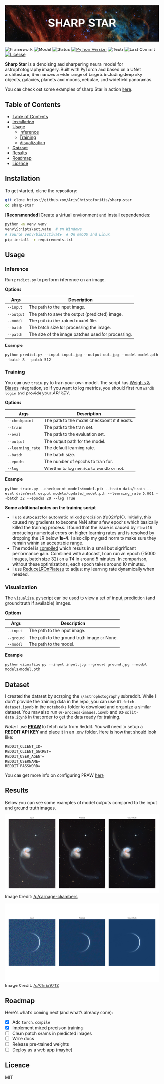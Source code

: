 ![](images/cover.png)

![Framework](https://img.shields.io/badge/framework-PyTorch-red)
![Model](https://img.shields.io/badge/model-UNet-blue)
![Status](https://img.shields.io/badge/status-training-informational)
[![Python Version](https://img.shields.io/badge/Python-%3E=3.10-blue.svg)](https://www.python.org/downloads/)
![Tests](https://github.com/ArisChristoforidis/sharp-star/actions/workflows/tests.yaml/badge.svg?style=social)
![Last Commit](https://img.shields.io/github/last-commit/ArisChristoforidis/sharp-star)
[![License](https://img.shields.io/badge/License-MIT-blue.svg)](LICENSE)

__Sharp Star__ is a denoising and sharpening neural model for astrophotography imagery. Built with PyTorch and based on a UNet architecture, it enhances a wide range of targets including deep sky objects, galaxies, planets and moons, nebulae, and widefield panoramas.

You can check out some examples of sharp Star in action [here](#results).

## Table of Contents

- [Table of Contents](#table-of-contents)
- [Installation](#installation)
- [Usage](#usage)
  - [Inference](#inference)
  - [Training](#training)
  - [Visualization](#visualization)
- [Dataset](#dataset)
- [Results](#results)
- [Roadmap](#roadmap)
- [Licence](#licence)

<a name="installation"></a>
## Installation

To get started, clone the repository:

```bash
git clone https://github.com/ArisChristoforidis/sharp-star
cd sharp-star
```

[__Recommended__] Create a virtual environment and install dependencies:

```bash
python -m venv venv
venv\Scripts\activate  # On Windows
# source venv/bin/activate  # On macOS and Linux
pip install -r requirements.txt
```

## Usage

### Inference

Run `predict.py` to perform inference on an image.

__Options__


| Args | Description                                     |
|--------------|-------------------------------------------------|
| `--input`    | The path to the input image.                       |
| `--output`   | The path to save the output (predicted) image.      |
| `--model`    | The path to the trained model file.                 |
| `--batch`    | The batch size for processing the image.            |
| `--patch`    | The size of the image patches used for processing. |

__Example__

```
python predict.py --input input.jpg --output out.jpg --model model.pth --batch 8 --patch 512
```

### Training

You can use `train.py` to train your own model. The script has [Weights & Biases](wandb.ai) integration, so if you want to log metrics, you should first run `wandb login` and provide your _API KEY_.

__Options__

| Args    | Description                                             |
|------------------|------------------------------------------------|
| `--checkpoint`   | The path to the model checkpoint if it exists. |
| `--train`        | The path to the train set.                     |
| `--eval`         | The path to the evaluation set.                |
| `--output`       | The output path for the model.                 |
| `--learning_rate`| The default learning rate.                     |
| `--batch`        | The batch size.                                |
| `--epochs`       | The number of epochs to train for.             |
| `--log`          | Whether to log metrics to wandb or not.        |

__Example__

```
python train.py --checkpoint models/model.pth --train data/train --eval data/eval output models/updated_model.pth --learning_rate 0.001 --batch 32 --epochs 20 --log True
```

__Some additional notes on the training script__

- I use [autocast](https://docs.pytorch.org/docs/stable/amp.html) for automatic mixed precision (fp32/fp16). Initially, this caused my gradients to become NaN after a few epochs which basically killed the training process. I found that the issue is caused by `float16` producing numerical errors on higher learning rates and is resolved by dropping the LR below __1e-4__. I also clip my grad norm to make sure they remain within an acceptable range.
- The model is [compiled](https://docs.pytorch.org/tutorials/intermediate/torch_compile_tutorial.html) which results in a small but significant performance gain. Combined with autocast, I can run an epoch (25000 images, batch size 32) on a T4 in around 5 minutes. In comparison, without these optimizations, each epoch takes around 10 minutes.
- I use [ReduceLROnPlateau](https://docs.pytorch.org/docs/stable/generated/torch.optim.lr_scheduler.ReduceLROnPlateau.html) to adjust my learning rate dynamically when needed.

### Visualization

The `visualize.py` script can be used to view a set of input, prediction (and ground truth if available) images.

__Options__

| Args    | Description                                           |
|----------------- |----------------------------------------------|
| `--input`        | The path to the input image.                 |
| `--ground`       | The path to the ground truth image or None.  |
| `--model`        | The path to the model.                       |

__Example__

```
python vizualize.py --input input.jpg --ground ground.jpg --model models/model.pth
```


## Dataset

I created the dataset by scraping the `r/astrophotography` subreddit. While I don't provide the training data in the repo, you can use `01-fetch-dataset.ipynb` in the `notebooks` folder to download and organize a similar dataset. You may also run `02-process-images.ipynb` and `03-split-data.ipynb` in that order to get the data ready for training.

_Note_: I use [__PRAW__](https://github.com/praw-dev/praw) to fetch data from Reddit. You will need to setup a __REDDIT API KEY__ and place it in an .env folder. Here is how that should look like:

```
REDDIT_CLIENT_ID=
REDDIT_CLIENT_SECRET=
REDDIT_USER_AGENT=
REDDIT_USERNAME=
REDDIT_PASSWORD=
```

You can get more info on configuring PRAW [here](https://praw.readthedocs.io/en/stable/getting_started/authentication.html)

## Results

Below you can see some examples of model outputs compared to the input and ground truth images.

![](reports/figures/figure1.png)
Image Credit: [/u/carnage-chambers](https://www.reddit.com/r/astrophotography/comments/1k22wvz/the_merging_antennae_galaxies_in_corvus_ngc/)

![](reports/figures/figure3.png)
Image Credit: [/u/Chris9712](https://www.reddit.com/r/astrophotography/comments/guvcip/a_04_crescent_venus_during_the_day/)

## Roadmap
Here's what’s coming next (and what’s already done):

- [x] Add `torch.compile`
- [x] Implement mixed precision training
- [ ] Clean patch seams in predicted images
- [ ] Write docs
- [ ] Release pre-trained weights
- [ ] Deploy as a web app (maybe)

## Licence

MIT
